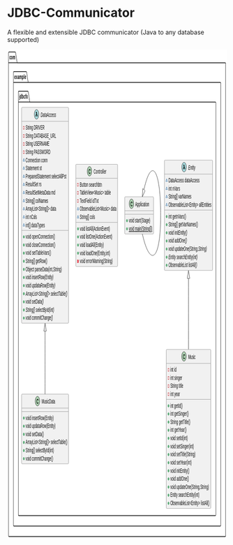 # JDBC-Communicator
A flexible and extensible JDBC communicator (Java to any database supported)
<?xml version="1.0" encoding="us-ascii" standalone="no"?><svg xmlns="http://www.w3.org/2000/svg" xmlns:xlink="http://www.w3.org/1999/xlink" contentStyleType="text/css" height="1124px" preserveAspectRatio="none" style="width:1077px;height:1124px;background:#FFFFFF;" version="1.1" viewBox="0 0 1077 1124" width="1077px" zoomAndPan="magnify"><defs/><g><!--cluster com--><g id="cluster_com"><path d="M8.5,6.0137 L38.5,6.0137 A3.75,3.75 0 0 1 41,8.5137 L48,30.6348 L1067.5,30.6348 A2.5,2.5 0 0 1 1070,33.1348 L1070,1114.5137 A2.5,2.5 0 0 1 1067.5,1117.0137 L8.5,1117.0137 A2.5,2.5 0 0 1 6,1114.5137 L6,8.5137 A2.5,2.5 0 0 1 8.5,6.0137 " fill="none" style="stroke:#000000;stroke-width:1.5;"/><line style="stroke:#000000;stroke-width:1.5;" x1="6" x2="48" y1="30.6348" y2="30.6348"/><text fill="#000000" font-family="sans-serif" font-size="14" font-weight="bold" lengthAdjust="spacing" textLength="29" x="10" y="23.1211">com</text></g><!--cluster example--><g id="cluster_example"><path d="M32.5,51.0137 L92.5,51.0137 A3.75,3.75 0 0 1 95,53.5137 L102,75.6348 L1043.5,75.6348 A2.5,2.5 0 0 1 1046,78.1348 L1046,1090.5137 A2.5,2.5 0 0 1 1043.5,1093.0137 L32.5,1093.0137 A2.5,2.5 0 0 1 30,1090.5137 L30,53.5137 A2.5,2.5 0 0 1 32.5,51.0137 " fill="none" style="stroke:#000000;stroke-width:1.5;"/><line style="stroke:#000000;stroke-width:1.5;" x1="30" x2="102" y1="75.6348" y2="75.6348"/><text fill="#000000" font-family="sans-serif" font-size="14" font-weight="bold" lengthAdjust="spacing" textLength="59" x="34" y="68.1211">example</text></g><!--cluster jdbcfx--><g id="cluster_jdbcfx"><path d="M56.5,96.0137 L100.5,96.0137 A3.75,3.75 0 0 1 103,98.5137 L110,120.6348 L1019.5,120.6348 A2.5,2.5 0 0 1 1022,123.1348 L1022,1066.5137 A2.5,2.5 0 0 1 1019.5,1069.0137 L56.5,1069.0137 A2.5,2.5 0 0 1 54,1066.5137 L54,98.5137 A2.5,2.5 0 0 1 56.5,96.0137 " fill="none" style="stroke:#000000;stroke-width:1.5;"/><line style="stroke:#000000;stroke-width:1.5;" x1="54" x2="110" y1="120.6348" y2="120.6348"/><text fill="#000000" font-family="sans-serif" font-size="14" font-weight="bold" lengthAdjust="spacing" textLength="43" x="58" y="113.1211">jdbcfx</text></g><!--class Music--><g id="elem_Music"><rect codeLine="1" fill="#F1F1F1" height="364.5586" id="Music" rx="2.5" ry="2.5" style="stroke:#181818;stroke-width:0.5;" width="218" x="779" y="688.0137"/><ellipse cx="865.75" cy="704.0137" fill="#ADD1B2" rx="11" ry="11" style="stroke:#181818;stroke-width:1.0;"/><path d="M868.5156,699.8887 Q868.6719,699.6699 868.8594,699.5605 Q869.0469,699.4512 869.2656,699.4512 Q869.6406,699.4512 869.875,699.7168 Q870.1094,699.9668 870.1094,700.5762 L870.1094,702.0293 Q870.1094,702.6387 869.875,702.9043 Q869.6406,703.1699 869.2656,703.1699 Q868.9219,703.1699 868.7188,702.9668 Q868.5156,702.7793 868.4063,702.2637 Q868.3594,701.9043 868.1719,701.7168 Q867.8438,701.3418 867.2344,701.123 Q866.625,700.9043 866,700.9043 Q865.2344,700.9043 864.5938,701.2324 Q863.9688,701.5605 863.4688,702.3105 Q862.9844,703.0605 862.9844,704.0918 L862.9844,705.1855 Q862.9844,706.4199 863.875,707.248 Q864.7656,708.0605 866.3594,708.0605 Q867.2969,708.0605 867.9531,707.8105 Q868.3438,707.6543 868.7656,707.2168 Q869.0313,706.9512 869.1719,706.873 Q869.3281,706.7949 869.5313,706.7949 Q869.8594,706.7949 870.1094,707.0605 Q870.375,707.3105 870.375,707.6543 Q870.375,707.998 870.0313,708.4043 Q869.5313,708.9824 868.7344,709.3105 Q867.6563,709.7637 866.3594,709.7637 Q864.8438,709.7637 863.6406,709.1387 Q862.6563,708.6387 861.9688,707.5762 Q861.2813,706.498 861.2813,705.2168 L861.2813,704.0605 Q861.2813,702.7324 861.8906,701.5918 Q862.5156,700.4355 863.6094,699.8262 Q864.7031,699.2012 865.9375,699.2012 Q866.6719,699.2012 867.3125,699.373 Q867.9688,699.5293 868.5156,699.8887 Z " fill="#000000"/><text fill="#000000" font-family="sans-serif" font-size="14" lengthAdjust="spacing" textLength="36" x="886.25" y="709.8105">Music</text><line style="stroke:#181818;stroke-width:0.5;" x1="780" x2="996" y1="720.0137" y2="720.0137"/><rect fill="none" height="6" style="stroke:#C82930;stroke-width:1.0;" width="6" x="787" y="731.8242"/><text fill="#000000" font-family="sans-serif" font-size="14" lengthAdjust="spacing" textLength="30" x="799" y="739.1211">int id</text><rect fill="none" height="6" style="stroke:#C82930;stroke-width:1.0;" width="6" x="787" y="750.4453"/><text fill="#000000" font-family="sans-serif" font-size="14" lengthAdjust="spacing" textLength="58" x="799" y="757.7422">int singer</text><rect fill="none" height="6" style="stroke:#C82930;stroke-width:1.0;" width="6" x="787" y="769.0664"/><text fill="#000000" font-family="sans-serif" font-size="14" lengthAdjust="spacing" textLength="63" x="799" y="776.3633">String title</text><rect fill="none" height="6" style="stroke:#C82930;stroke-width:1.0;" width="6" x="787" y="787.6875"/><text fill="#000000" font-family="sans-serif" font-size="14" lengthAdjust="spacing" textLength="47" x="799" y="794.9844">int year</text><line style="stroke:#181818;stroke-width:0.5;" x1="780" x2="996" y1="802.498" y2="802.498"/><ellipse cx="790" cy="817.3086" fill="#84BE84" rx="3" ry="3" style="stroke:#038048;stroke-width:1.0;"/><text fill="#000000" font-family="sans-serif" font-size="14" lengthAdjust="spacing" textLength="60" x="799" y="821.6055">int getId()</text><ellipse cx="790" cy="835.9297" fill="#84BE84" rx="3" ry="3" style="stroke:#038048;stroke-width:1.0;"/><text fill="#000000" font-family="sans-serif" font-size="14" lengthAdjust="spacing" textLength="90" x="799" y="840.2266">int getSinger()</text><ellipse cx="790" cy="854.5508" fill="#84BE84" rx="3" ry="3" style="stroke:#038048;stroke-width:1.0;"/><text fill="#000000" font-family="sans-serif" font-size="14" lengthAdjust="spacing" textLength="98" x="799" y="858.8477">String getTitle()</text><ellipse cx="790" cy="873.1719" fill="#84BE84" rx="3" ry="3" style="stroke:#038048;stroke-width:1.0;"/><text fill="#000000" font-family="sans-serif" font-size="14" lengthAdjust="spacing" textLength="79" x="799" y="877.4688">int getYear()</text><ellipse cx="790" cy="891.793" fill="#84BE84" rx="3" ry="3" style="stroke:#038048;stroke-width:1.0;"/><text fill="#000000" font-family="sans-serif" font-size="14" lengthAdjust="spacing" textLength="85" x="799" y="896.0898">void setId(int)</text><ellipse cx="790" cy="910.4141" fill="#84BE84" rx="3" ry="3" style="stroke:#038048;stroke-width:1.0;"/><text fill="#000000" font-family="sans-serif" font-size="14" lengthAdjust="spacing" textLength="115" x="799" y="914.7109">void setSinger(int)</text><ellipse cx="790" cy="929.0352" fill="#84BE84" rx="3" ry="3" style="stroke:#038048;stroke-width:1.0;"/><text fill="#000000" font-family="sans-serif" font-size="14" lengthAdjust="spacing" textLength="123" x="799" y="933.332">void setTitle(String)</text><ellipse cx="790" cy="947.6563" fill="#84BE84" rx="3" ry="3" style="stroke:#038048;stroke-width:1.0;"/><text fill="#000000" font-family="sans-serif" font-size="14" lengthAdjust="spacing" textLength="104" x="799" y="951.9531">void setYear(int)</text><ellipse cx="790" cy="966.2773" fill="#84BE84" rx="3" ry="3" style="stroke:#038048;stroke-width:1.0;"/><text fill="#000000" font-family="sans-serif" font-size="14" lengthAdjust="spacing" textLength="93" x="799" y="970.5742">void initEntity()</text><ellipse cx="790" cy="984.8984" fill="#84BE84" rx="3" ry="3" style="stroke:#038048;stroke-width:1.0;"/><text fill="#000000" font-family="sans-serif" font-size="14" lengthAdjust="spacing" textLength="91" x="799" y="989.1953">void addOne()</text><ellipse cx="790" cy="1003.5195" fill="#84BE84" rx="3" ry="3" style="stroke:#038048;stroke-width:1.0;"/><text fill="#000000" font-family="sans-serif" font-size="14" lengthAdjust="spacing" textLength="189" x="799" y="1007.8164">void updateOne(String,String)</text><ellipse cx="790" cy="1022.1406" fill="#84BE84" rx="3" ry="3" style="stroke:#038048;stroke-width:1.0;"/><text fill="#000000" font-family="sans-serif" font-size="14" lengthAdjust="spacing" textLength="142" x="799" y="1026.4375">Entity searchEntity(int)</text><ellipse cx="790" cy="1040.7617" fill="#84BE84" rx="3" ry="3" style="stroke:#038048;stroke-width:1.0;"/><text fill="#000000" font-family="sans-serif" font-size="14" lengthAdjust="spacing" textLength="192" x="799" y="1045.0586">ObservableList&lt;Entity&gt; listAll()</text></g><!--class Entity--><g id="elem_Entity"><rect codeLine="20" fill="#F1F1F1" height="252.832" id="Entity" rx="2.5" ry="2.5" style="stroke:#181818;stroke-width:0.5;" width="236" x="770" y="254.0137"/><ellipse cx="866.25" cy="270.0137" fill="#A9DCDF" rx="11" ry="11" style="stroke:#181818;stroke-width:1.0;"/><path d="M868.4375,271.7793 L864.2969,271.7793 L863.875,272.8105 L864.2969,272.8105 Q864.9063,272.8105 865.1719,273.0449 Q865.4375,273.2793 865.4375,273.6699 Q865.4375,274.0449 865.1719,274.2793 Q864.9063,274.5137 864.2969,274.5137 L862,274.5137 Q861.3906,274.5137 861.1406,274.2793 Q860.875,274.0449 860.875,273.6543 Q860.875,273.2793 861.1563,273.0449 Q861.4219,272.7949 862.0469,272.8105 L864.7188,266.1543 L863.6094,266.1543 Q863,266.1543 862.7344,265.9199 Q862.4688,265.6855 862.4688,265.2949 Q862.4688,264.9199 862.7344,264.6855 Q863,264.4512 863.6094,264.4512 L867.2813,264.4512 L870.6719,272.8105 Q871.2656,272.8105 871.4531,272.9512 Q871.8438,273.2168 871.8438,273.6699 Q871.8438,274.0449 871.5781,274.2793 Q871.3281,274.5137 870.7188,274.5137 L868.4219,274.5137 Q867.8125,274.5137 867.5469,274.2793 Q867.2813,274.0449 867.2813,273.6543 Q867.2813,273.2793 867.5469,273.0449 Q867.8125,272.8105 868.4219,272.8105 L868.8438,272.8105 L868.4375,271.7793 Z M867.7188,270.0762 L866.3594,266.7012 L864.9844,270.0762 L867.7188,270.0762 Z " fill="#000000"/><text fill="#000000" font-family="sans-serif" font-size="14" font-style="italic" lengthAdjust="spacing" textLength="35" x="886.75" y="275.8105">Entity</text><line style="stroke:#181818;stroke-width:0.5;" x1="771" x2="1005" y1="286.0137" y2="286.0137"/><polygon fill="none" points="781,296.8242,777,302.8242,785,302.8242" style="stroke:#1963A0;stroke-width:1.0;"/><text fill="#000000" font-family="sans-serif" font-size="14" lengthAdjust="spacing" textLength="152" x="790" y="305.1211">DataAccess dataAccess</text><polygon fill="none" points="781,315.4453,777,321.4453,785,321.4453" style="stroke:#1963A0;stroke-width:1.0;"/><text fill="#000000" font-family="sans-serif" font-size="14" lengthAdjust="spacing" textLength="56" x="790" y="323.7422">int nVars</text><polygon fill="none" points="781,334.0664,777,340.0664,785,340.0664" style="stroke:#1963A0;stroke-width:1.0;"/><text fill="#000000" font-family="sans-serif" font-size="14" lengthAdjust="spacing" textLength="112" x="790" y="342.3633">String[] varNames</text><polygon fill="none" points="781,352.6875,777,358.6875,785,358.6875" style="stroke:#1963A0;stroke-width:1.0;"/><text fill="#000000" font-family="sans-serif" font-size="14" lengthAdjust="spacing" textLength="210" x="790" y="360.9844">ObservableList&lt;Entity&gt; allEntities</text><line style="stroke:#181818;stroke-width:0.5;" x1="771" x2="1005" y1="368.498" y2="368.498"/><ellipse cx="781" cy="383.3086" fill="#84BE84" rx="3" ry="3" style="stroke:#038048;stroke-width:1.0;"/><text fill="#000000" font-family="sans-serif" font-size="14" lengthAdjust="spacing" textLength="86" x="790" y="387.6055">int getnVars()</text><ellipse cx="781" cy="401.9297" fill="#84BE84" rx="3" ry="3" style="stroke:#038048;stroke-width:1.0;"/><text fill="#000000" font-family="sans-serif" font-size="14" lengthAdjust="spacing" textLength="144" x="790" y="406.2266">String[] getVarNames()</text><ellipse cx="781" cy="420.5508" fill="#84BE84" rx="3" ry="3" style="stroke:#038048;stroke-width:1.0;"/><text fill="#000000" font-family="sans-serif" font-size="14" font-style="italic" lengthAdjust="spacing" textLength="92" x="790" y="424.8477">void initEntity()</text><ellipse cx="781" cy="439.1719" fill="#84BE84" rx="3" ry="3" style="stroke:#038048;stroke-width:1.0;"/><text fill="#000000" font-family="sans-serif" font-size="14" font-style="italic" lengthAdjust="spacing" textLength="90" x="790" y="443.4688">void addOne()</text><ellipse cx="781" cy="457.793" fill="#84BE84" rx="3" ry="3" style="stroke:#038048;stroke-width:1.0;"/><text fill="#000000" font-family="sans-serif" font-size="14" font-style="italic" lengthAdjust="spacing" textLength="188" x="790" y="462.0898">void updateOne(String,String)</text><ellipse cx="781" cy="476.4141" fill="#84BE84" rx="3" ry="3" style="stroke:#038048;stroke-width:1.0;"/><text fill="#000000" font-family="sans-serif" font-size="14" font-style="italic" lengthAdjust="spacing" textLength="142" x="790" y="480.7109">Entity searchEntity(int)</text><ellipse cx="781" cy="495.0352" fill="#84BE84" rx="3" ry="3" style="stroke:#038048;stroke-width:1.0;"/><text fill="#000000" font-family="sans-serif" font-size="14" font-style="italic" lengthAdjust="spacing" textLength="140" x="790" y="499.332">ObservableList listAll()</text></g><!--class Application--><g id="elem_Application"><rect codeLine="33" fill="#F1F1F1" height="85.2422" id="Application" rx="2.5" ry="2.5" style="stroke:#181818;stroke-width:0.5;" width="141" x="575.5" y="338.0137"/><ellipse cx="608.5" cy="354.0137" fill="#ADD1B2" rx="11" ry="11" style="stroke:#181818;stroke-width:1.0;"/><path d="M611.2656,349.8887 Q611.4219,349.6699 611.6094,349.5605 Q611.7969,349.4512 612.0156,349.4512 Q612.3906,349.4512 612.625,349.7168 Q612.8594,349.9668 612.8594,350.5762 L612.8594,352.0293 Q612.8594,352.6387 612.625,352.9043 Q612.3906,353.1699 612.0156,353.1699 Q611.6719,353.1699 611.4688,352.9668 Q611.2656,352.7793 611.1563,352.2637 Q611.1094,351.9043 610.9219,351.7168 Q610.5938,351.3418 609.9844,351.123 Q609.375,350.9043 608.75,350.9043 Q607.9844,350.9043 607.3438,351.2324 Q606.7188,351.5605 606.2188,352.3105 Q605.7344,353.0605 605.7344,354.0918 L605.7344,355.1855 Q605.7344,356.4199 606.625,357.248 Q607.5156,358.0605 609.1094,358.0605 Q610.0469,358.0605 610.7031,357.8105 Q611.0938,357.6543 611.5156,357.2168 Q611.7813,356.9512 611.9219,356.873 Q612.0781,356.7949 612.2813,356.7949 Q612.6094,356.7949 612.8594,357.0605 Q613.125,357.3105 613.125,357.6543 Q613.125,357.998 612.7813,358.4043 Q612.2813,358.9824 611.4844,359.3105 Q610.4063,359.7637 609.1094,359.7637 Q607.5938,359.7637 606.3906,359.1387 Q605.4063,358.6387 604.7188,357.5762 Q604.0313,356.498 604.0313,355.2168 L604.0313,354.0605 Q604.0313,352.7324 604.6406,351.5918 Q605.2656,350.4355 606.3594,349.8262 Q607.4531,349.2012 608.6875,349.2012 Q609.4219,349.2012 610.0625,349.373 Q610.7188,349.5293 611.2656,349.8887 Z " fill="#000000"/><text fill="#000000" font-family="sans-serif" font-size="14" lengthAdjust="spacing" textLength="69" x="626.5" y="359.8105">Application</text><line style="stroke:#181818;stroke-width:0.5;" x1="576.5" x2="715.5" y1="370.0137" y2="370.0137"/><line style="stroke:#181818;stroke-width:0.5;" x1="576.5" x2="715.5" y1="378.0137" y2="378.0137"/><ellipse cx="586.5" cy="392.8242" fill="#84BE84" rx="3" ry="3" style="stroke:#038048;stroke-width:1.0;"/><text fill="#000000" font-family="sans-serif" font-size="14" lengthAdjust="spacing" textLength="105" x="595.5" y="397.1211">void start(Stage)</text><ellipse cx="586.5" cy="411.4453" fill="#84BE84" rx="3" ry="3" style="stroke:#038048;stroke-width:1.0;"/><text fill="#000000" font-family="sans-serif" font-size="14" lengthAdjust="spacing" text-decoration="underline" textLength="115" x="595.5" y="415.7422">void main(String[])</text></g><!--class MusicData--><g id="elem_MusicData"><rect codeLine="37" fill="#F1F1F1" height="159.7266" id="MusicData" rx="2.5" ry="2.5" style="stroke:#181818;stroke-width:0.5;" width="230" x="70" y="790.5137"/><ellipse cx="147.75" cy="806.5137" fill="#ADD1B2" rx="11" ry="11" style="stroke:#181818;stroke-width:1.0;"/><path d="M150.5156,802.3887 Q150.6719,802.1699 150.8594,802.0605 Q151.0469,801.9512 151.2656,801.9512 Q151.6406,801.9512 151.875,802.2168 Q152.1094,802.4668 152.1094,803.0762 L152.1094,804.5293 Q152.1094,805.1387 151.875,805.4043 Q151.6406,805.6699 151.2656,805.6699 Q150.9219,805.6699 150.7188,805.4668 Q150.5156,805.2793 150.4063,804.7637 Q150.3594,804.4043 150.1719,804.2168 Q149.8438,803.8418 149.2344,803.623 Q148.625,803.4043 148,803.4043 Q147.2344,803.4043 146.5938,803.7324 Q145.9688,804.0605 145.4688,804.8105 Q144.9844,805.5605 144.9844,806.5918 L144.9844,807.6855 Q144.9844,808.9199 145.875,809.748 Q146.7656,810.5605 148.3594,810.5605 Q149.2969,810.5605 149.9531,810.3105 Q150.3438,810.1543 150.7656,809.7168 Q151.0313,809.4512 151.1719,809.373 Q151.3281,809.2949 151.5313,809.2949 Q151.8594,809.2949 152.1094,809.5605 Q152.375,809.8105 152.375,810.1543 Q152.375,810.498 152.0313,810.9043 Q151.5313,811.4824 150.7344,811.8105 Q149.6563,812.2637 148.3594,812.2637 Q146.8438,812.2637 145.6406,811.6387 Q144.6563,811.1387 143.9688,810.0762 Q143.2813,808.998 143.2813,807.7168 L143.2813,806.5605 Q143.2813,805.2324 143.8906,804.0918 Q144.5156,802.9355 145.6094,802.3262 Q146.7031,801.7012 147.9375,801.7012 Q148.6719,801.7012 149.3125,801.873 Q149.9688,802.0293 150.5156,802.3887 Z " fill="#000000"/><text fill="#000000" font-family="sans-serif" font-size="14" lengthAdjust="spacing" textLength="66" x="168.25" y="812.3105">MusicData</text><line style="stroke:#181818;stroke-width:0.5;" x1="71" x2="299" y1="822.5137" y2="822.5137"/><line style="stroke:#181818;stroke-width:0.5;" x1="71" x2="299" y1="830.5137" y2="830.5137"/><ellipse cx="81" cy="845.3242" fill="#84BE84" rx="3" ry="3" style="stroke:#038048;stroke-width:1.0;"/><text fill="#000000" font-family="sans-serif" font-size="14" lengthAdjust="spacing" textLength="137" x="90" y="849.6211">void insertRow(Entity)</text><ellipse cx="81" cy="863.9453" fill="#84BE84" rx="3" ry="3" style="stroke:#038048;stroke-width:1.0;"/><text fill="#000000" font-family="sans-serif" font-size="14" lengthAdjust="spacing" textLength="146" x="90" y="868.2422">void updataRow(Entity)</text><ellipse cx="81" cy="882.5664" fill="#84BE84" rx="3" ry="3" style="stroke:#038048;stroke-width:1.0;"/><text fill="#000000" font-family="sans-serif" font-size="14" lengthAdjust="spacing" textLength="89" x="90" y="886.8633">void setData()</text><ellipse cx="81" cy="901.1875" fill="#84BE84" rx="3" ry="3" style="stroke:#038048;stroke-width:1.0;"/><text fill="#000000" font-family="sans-serif" font-size="14" lengthAdjust="spacing" textLength="204" x="90" y="905.4844">ArrayList&lt;String[]&gt; selectTable()</text><ellipse cx="81" cy="919.8086" fill="#84BE84" rx="3" ry="3" style="stroke:#038048;stroke-width:1.0;"/><text fill="#000000" font-family="sans-serif" font-size="14" lengthAdjust="spacing" textLength="138" x="90" y="924.1055">String[] selectById(int)</text><ellipse cx="81" cy="938.4297" fill="#84BE84" rx="3" ry="3" style="stroke:#038048;stroke-width:1.0;"/><text fill="#000000" font-family="sans-serif" font-size="14" lengthAdjust="spacing" textLength="134" x="90" y="942.7266">void commitChange()</text></g><!--class Controller--><g id="elem_Controller"><rect codeLine="45" fill="#F1F1F1" height="234.2109" id="Controller" rx="2.5" ry="2.5" style="stroke:#181818;stroke-width:0.5;" width="205" x="335.5" y="263.5137"/><ellipse cx="402.75" cy="279.5137" fill="#ADD1B2" rx="11" ry="11" style="stroke:#181818;stroke-width:1.0;"/><path d="M405.5156,275.3887 Q405.6719,275.1699 405.8594,275.0605 Q406.0469,274.9512 406.2656,274.9512 Q406.6406,274.9512 406.875,275.2168 Q407.1094,275.4668 407.1094,276.0762 L407.1094,277.5293 Q407.1094,278.1387 406.875,278.4043 Q406.6406,278.6699 406.2656,278.6699 Q405.9219,278.6699 405.7188,278.4668 Q405.5156,278.2793 405.4063,277.7637 Q405.3594,277.4043 405.1719,277.2168 Q404.8438,276.8418 404.2344,276.623 Q403.625,276.4043 403,276.4043 Q402.2344,276.4043 401.5938,276.7324 Q400.9688,277.0605 400.4688,277.8105 Q399.9844,278.5605 399.9844,279.5918 L399.9844,280.6855 Q399.9844,281.9199 400.875,282.748 Q401.7656,283.5605 403.3594,283.5605 Q404.2969,283.5605 404.9531,283.3105 Q405.3438,283.1543 405.7656,282.7168 Q406.0313,282.4512 406.1719,282.373 Q406.3281,282.2949 406.5313,282.2949 Q406.8594,282.2949 407.1094,282.5605 Q407.375,282.8105 407.375,283.1543 Q407.375,283.498 407.0313,283.9043 Q406.5313,284.4824 405.7344,284.8105 Q404.6563,285.2637 403.3594,285.2637 Q401.8438,285.2637 400.6406,284.6387 Q399.6563,284.1387 398.9688,283.0762 Q398.2813,281.998 398.2813,280.7168 L398.2813,279.5605 Q398.2813,278.2324 398.8906,277.0918 Q399.5156,275.9355 400.6094,275.3262 Q401.7031,274.7012 402.9375,274.7012 Q403.6719,274.7012 404.3125,274.873 Q404.9688,275.0293 405.5156,275.3887 Z " fill="#000000"/><text fill="#000000" font-family="sans-serif" font-size="14" lengthAdjust="spacing" textLength="62" x="423.25" y="285.3105">Controller</text><line style="stroke:#181818;stroke-width:0.5;" x1="336.5" x2="539.5" y1="295.5137" y2="295.5137"/><rect fill="none" height="6" style="stroke:#C82930;stroke-width:1.0;" width="6" x="343.5" y="307.3242"/><text fill="#000000" font-family="sans-serif" font-size="14" lengthAdjust="spacing" textLength="108" x="355.5" y="314.6211">Button searchbtn</text><rect fill="none" height="6" style="stroke:#C82930;stroke-width:1.0;" width="6" x="343.5" y="325.9453"/><text fill="#000000" font-family="sans-serif" font-size="14" lengthAdjust="spacing" textLength="152" x="355.5" y="333.2422">TableView&lt;Music&gt; table</text><rect fill="none" height="6" style="stroke:#C82930;stroke-width:1.0;" width="6" x="343.5" y="344.5664"/><text fill="#000000" font-family="sans-serif" font-size="14" lengthAdjust="spacing" textLength="92" x="355.5" y="351.8633">TextField idTxt</text><polygon fill="none" points="346.5,362.1875,342.5,368.1875,350.5,368.1875" style="stroke:#1963A0;stroke-width:1.0;"/><text fill="#000000" font-family="sans-serif" font-size="14" lengthAdjust="spacing" textLength="179" x="355.5" y="370.4844">ObservableList&lt;Music&gt; data</text><polygon fill="none" points="346.5,380.8086,342.5,386.8086,350.5,386.8086" style="stroke:#1963A0;stroke-width:1.0;"/><text fill="#000000" font-family="sans-serif" font-size="14" lengthAdjust="spacing" textLength="74" x="355.5" y="389.1055">String[] cols</text><line style="stroke:#181818;stroke-width:0.5;" x1="336.5" x2="539.5" y1="396.6191" y2="396.6191"/><ellipse cx="346.5" cy="411.4297" fill="#84BE84" rx="3" ry="3" style="stroke:#038048;stroke-width:1.0;"/><text fill="#000000" font-family="sans-serif" font-size="14" lengthAdjust="spacing" textLength="147" x="355.5" y="415.7266">void listAll(ActionEvent)</text><ellipse cx="346.5" cy="430.0508" fill="#84BE84" rx="3" ry="3" style="stroke:#038048;stroke-width:1.0;"/><text fill="#000000" font-family="sans-serif" font-size="14" lengthAdjust="spacing" textLength="159" x="355.5" y="434.3477">void listOne(ActionEvent)</text><ellipse cx="346.5" cy="448.6719" fill="#84BE84" rx="3" ry="3" style="stroke:#038048;stroke-width:1.0;"/><text fill="#000000" font-family="sans-serif" font-size="14" lengthAdjust="spacing" textLength="117" x="355.5" y="452.9688">void loadAll(Entity)</text><ellipse cx="346.5" cy="467.293" fill="#84BE84" rx="3" ry="3" style="stroke:#038048;stroke-width:1.0;"/><text fill="#000000" font-family="sans-serif" font-size="14" lengthAdjust="spacing" textLength="148" x="355.5" y="471.5898">void loadOne(Entity,int)</text><rect fill="#F24D5C" height="6" style="stroke:#C82930;stroke-width:1.0;" width="6" x="343.5" y="482.9141"/><text fill="#000000" font-family="sans-serif" font-size="14" lengthAdjust="spacing" textLength="161" x="355.5" y="490.2109">void errorWarning(String)</text></g><!--class DataAccess--><g id="elem_DataAccess"><rect codeLine="57" fill="#F1F1F1" height="494.9063" id="DataAccess" rx="2.5" ry="2.5" style="stroke:#181818;stroke-width:0.5;" width="230" x="70" y="133.0137"/><ellipse cx="143.25" cy="149.0137" fill="#A9DCDF" rx="11" ry="11" style="stroke:#181818;stroke-width:1.0;"/><path d="M145.4375,150.7793 L141.2969,150.7793 L140.875,151.8105 L141.2969,151.8105 Q141.9063,151.8105 142.1719,152.0449 Q142.4375,152.2793 142.4375,152.6699 Q142.4375,153.0449 142.1719,153.2793 Q141.9063,153.5137 141.2969,153.5137 L139,153.5137 Q138.3906,153.5137 138.1406,153.2793 Q137.875,153.0449 137.875,152.6543 Q137.875,152.2793 138.1563,152.0449 Q138.4219,151.7949 139.0469,151.8105 L141.7188,145.1543 L140.6094,145.1543 Q140,145.1543 139.7344,144.9199 Q139.4688,144.6855 139.4688,144.2949 Q139.4688,143.9199 139.7344,143.6855 Q140,143.4512 140.6094,143.4512 L144.2813,143.4512 L147.6719,151.8105 Q148.2656,151.8105 148.4531,151.9512 Q148.8438,152.2168 148.8438,152.6699 Q148.8438,153.0449 148.5781,153.2793 Q148.3281,153.5137 147.7188,153.5137 L145.4219,153.5137 Q144.8125,153.5137 144.5469,153.2793 Q144.2813,153.0449 144.2813,152.6543 Q144.2813,152.2793 144.5469,152.0449 Q144.8125,151.8105 145.4219,151.8105 L145.8438,151.8105 L145.4375,150.7793 Z M144.7188,149.0762 L143.3594,145.7012 L141.9844,149.0762 L144.7188,149.0762 Z " fill="#000000"/><text fill="#000000" font-family="sans-serif" font-size="14" font-style="italic" lengthAdjust="spacing" textLength="75" x="163.75" y="154.8105">DataAccess</text><line style="stroke:#181818;stroke-width:0.5;" x1="71" x2="299" y1="165.0137" y2="165.0137"/><rect fill="none" height="6" style="stroke:#C82930;stroke-width:1.0;" width="6" x="78" y="176.8242"/><text fill="#000000" font-family="sans-serif" font-size="14" lengthAdjust="spacing" textLength="92" x="90" y="184.1211">String DRIVER</text><rect fill="none" height="6" style="stroke:#C82930;stroke-width:1.0;" width="6" x="78" y="195.4453"/><text fill="#000000" font-family="sans-serif" font-size="14" lengthAdjust="spacing" textLength="149" x="90" y="202.7422">String DATABASE_URL</text><rect fill="none" height="6" style="stroke:#C82930;stroke-width:1.0;" width="6" x="78" y="214.0664"/><text fill="#000000" font-family="sans-serif" font-size="14" lengthAdjust="spacing" textLength="116" x="90" y="221.3633">String USERNAME</text><rect fill="none" height="6" style="stroke:#C82930;stroke-width:1.0;" width="6" x="78" y="232.6875"/><text fill="#000000" font-family="sans-serif" font-size="14" lengthAdjust="spacing" textLength="121" x="90" y="239.9844">String PASSWORD</text><polygon fill="none" points="81,250.3086,77,256.3086,85,256.3086" style="stroke:#1963A0;stroke-width:1.0;"/><text fill="#000000" font-family="sans-serif" font-size="14" lengthAdjust="spacing" textLength="107" x="90" y="258.6055">Connection conn</text><polygon fill="none" points="81,268.9297,77,274.9297,85,274.9297" style="stroke:#1963A0;stroke-width:1.0;"/><text fill="#000000" font-family="sans-serif" font-size="14" lengthAdjust="spacing" textLength="79" x="90" y="277.2266">Statement st</text><polygon fill="none" points="81,287.5508,77,293.5508,85,293.5508" style="stroke:#1963A0;stroke-width:1.0;"/><text fill="#000000" font-family="sans-serif" font-size="14" lengthAdjust="spacing" textLength="199" x="90" y="295.8477">PreparedStatement selectAllPst</text><polygon fill="none" points="81,306.1719,77,312.1719,85,312.1719" style="stroke:#1963A0;stroke-width:1.0;"/><text fill="#000000" font-family="sans-serif" font-size="14" lengthAdjust="spacing" textLength="77" x="90" y="314.4688">ResultSet rs</text><polygon fill="none" points="81,324.793,77,330.793,85,330.793" style="stroke:#1963A0;stroke-width:1.0;"/><text fill="#000000" font-family="sans-serif" font-size="14" lengthAdjust="spacing" textLength="145" x="90" y="333.0898">ResultSetMetaData md</text><polygon fill="none" points="81,343.4141,77,349.4141,85,349.4141" style="stroke:#1963A0;stroke-width:1.0;"/><text fill="#000000" font-family="sans-serif" font-size="14" lengthAdjust="spacing" textLength="110" x="90" y="351.7109">String[] colNames</text><polygon fill="none" points="81,362.0352,77,368.0352,85,368.0352" style="stroke:#1963A0;stroke-width:1.0;"/><text fill="#000000" font-family="sans-serif" font-size="14" lengthAdjust="spacing" textLength="149" x="90" y="370.332">ArrayList&lt;String[]&gt; data</text><polygon fill="none" points="81,380.6563,77,386.6563,85,386.6563" style="stroke:#1963A0;stroke-width:1.0;"/><text fill="#000000" font-family="sans-serif" font-size="14" lengthAdjust="spacing" textLength="55" x="90" y="388.9531">int nCols</text><polygon fill="none" points="81,399.2773,77,405.2773,85,405.2773" style="stroke:#1963A0;stroke-width:1.0;"/><text fill="#000000" font-family="sans-serif" font-size="14" lengthAdjust="spacing" textLength="94" x="90" y="407.5742">int[] dataTypes</text><line style="stroke:#181818;stroke-width:0.5;" x1="71" x2="299" y1="415.0879" y2="415.0879"/><ellipse cx="81" cy="429.8984" fill="#84BE84" rx="3" ry="3" style="stroke:#038048;stroke-width:1.0;"/><text fill="#000000" font-family="sans-serif" font-size="14" lengthAdjust="spacing" textLength="144" x="90" y="434.1953">void openConnection()</text><ellipse cx="81" cy="448.5195" fill="#84BE84" rx="3" ry="3" style="stroke:#038048;stroke-width:1.0;"/><text fill="#000000" font-family="sans-serif" font-size="14" lengthAdjust="spacing" textLength="145" x="90" y="452.8164">void closeConnection()</text><ellipse cx="81" cy="467.1406" fill="#84BE84" rx="3" ry="3" style="stroke:#038048;stroke-width:1.0;"/><text fill="#000000" font-family="sans-serif" font-size="14" lengthAdjust="spacing" textLength="124" x="90" y="471.4375">void setTableVars()</text><ellipse cx="81" cy="485.7617" fill="#84BE84" rx="3" ry="3" style="stroke:#038048;stroke-width:1.0;"/><text fill="#000000" font-family="sans-serif" font-size="14" lengthAdjust="spacing" textLength="106" x="90" y="490.0586">String[] getRow()</text><ellipse cx="81" cy="504.3828" fill="#84BE84" rx="3" ry="3" style="stroke:#038048;stroke-width:1.0;"/><text fill="#000000" font-family="sans-serif" font-size="14" lengthAdjust="spacing" textLength="177" x="90" y="508.6797">Object parseData(int,String)</text><ellipse cx="81" cy="523.0039" fill="#84BE84" rx="3" ry="3" style="stroke:#038048;stroke-width:1.0;"/><text fill="#000000" font-family="sans-serif" font-size="14" font-style="italic" lengthAdjust="spacing" textLength="136" x="90" y="527.3008">void insertRow(Entity)</text><ellipse cx="81" cy="541.625" fill="#84BE84" rx="3" ry="3" style="stroke:#038048;stroke-width:1.0;"/><text fill="#000000" font-family="sans-serif" font-size="14" font-style="italic" lengthAdjust="spacing" textLength="145" x="90" y="545.9219">void updataRow(Entity)</text><ellipse cx="81" cy="560.2461" fill="#84BE84" rx="3" ry="3" style="stroke:#038048;stroke-width:1.0;"/><text fill="#000000" font-family="sans-serif" font-size="14" font-style="italic" lengthAdjust="spacing" textLength="204" x="90" y="564.543">ArrayList&lt;String[]&gt; selectTable()</text><ellipse cx="81" cy="578.8672" fill="#84BE84" rx="3" ry="3" style="stroke:#038048;stroke-width:1.0;"/><text fill="#000000" font-family="sans-serif" font-size="14" font-style="italic" lengthAdjust="spacing" textLength="88" x="90" y="583.1641">void setData()</text><ellipse cx="81" cy="597.4883" fill="#84BE84" rx="3" ry="3" style="stroke:#038048;stroke-width:1.0;"/><text fill="#000000" font-family="sans-serif" font-size="14" font-style="italic" lengthAdjust="spacing" textLength="139" x="90" y="601.7852">String[] selectById(int)</text><ellipse cx="81" cy="616.1094" fill="#84BE84" rx="3" ry="3" style="stroke:#038048;stroke-width:1.0;"/><text fill="#000000" font-family="sans-serif" font-size="14" font-style="italic" lengthAdjust="spacing" textLength="133" x="90" y="620.4063">void commitChange()</text></g><!--reverse link Entity to Music--><g id="link_Entity_Music"><path codeLine="85" d="M888,525.1837 C888,580.1137 888,627.5937 888,687.6937 " fill="none" id="Entity-backto-Music" style="stroke:#181818;stroke-width:1.0;"/><polygon fill="none" points="888,507.1837,882,525.1837,894,525.1837,888,507.1837" style="stroke:#181818;stroke-width:1.0;"/></g><!--reverse link Application to Application--><g id="link_Application_Application"><path codeLine="86" d="M669.4838,321.6698 C706.4638,243.9498 751.5,274.4037 751.5,380.5137 C751.5,486.6237 698.73,500.8237 661.75,423.1037 " fill="none" id="Application-backto-Application" style="stroke:#181818;stroke-width:1.0;"/><polygon fill="none" points="661.75,337.9237,674.9017,324.2477,664.0658,319.0919,661.75,337.9237" style="stroke:#181818;stroke-width:1.0;"/></g><!--reverse link DataAccess to MusicData--><g id="link_DataAccess_MusicData"><path codeLine="87" d="M185,646.0137 C185,704.9437 185,745.6637 185,790.4537 " fill="none" id="DataAccess-backto-MusicData" style="stroke:#181818;stroke-width:1.0;"/><polygon fill="none" points="185,628.0137,179,646.0137,191,646.0137,185,628.0137" style="stroke:#181818;stroke-width:1.0;"/></g><!--SRC=[ZLNRRjim37ttL_YnmvfyGL70RJEWG6-mqnJ3C0oCpBKgPDcGcJH1rdtxADg97TVs-YRnSaGUNgGCb6MeycoA6yWAWzFNTAb-RwQtgrAhS1TCGcqfr6bzABLzHiUNX1mVGz9aiDPj4LpmLOxFIDVfoPVcbeYVI6fF5iwzSzlgEoF8VPthD2m5X5LjIGtKaLP85N9RBe1jMsqrpIn7lMtUWJIzjzZSLqKAX5vK0Pusk9Kh8uDJBpLE3N-_BD6jOMdmHfTqLYdFGyENo1X6VmzWMP83HQ4QOht6tmL_moiWY9H2DamFHvPxgkm2d3zNWVtu6Qx1tK66NZOG1nWZHyr61xu5frKKHcBfeWOJnMuVz7iVVnrjYycEPeJJndA4tSReEByZVWTfZOh2Q0MaSylSxjk3m1670yyeB_2Tj7glb1beUx8dPHHR1iKNgq7MbaEaE7yxgP8uxYpeKN2hUWXXBd8EjbAx_Vldh3UeQEwpFYvNfRZOTWQ5uymqNRu03yiuDPUv9PSRWqw6_M95n2HL9LYIPP6ykj3uTYQfdeVa1Lw16_gcqN32wNn37tkljlSvjvjLvQRS1xelNwHySMPhR2NXTRvZUdKvfDwlmwCNUvTAV2gKJ2eLEfUx9t2MWpXiYi_CP6iGTytYkugl5xEuTO_cqKMKp7uznZUDz36PnNVHxQoHF4H9ydGVNp4XJBr5oOsVjLOeuY79qEzPJ-U3mm8SfYsnb9iJVn236CkLeGGfb7LmkDuYWRHabdQ8ts-9lYQhwoGBvjBNICxivnNpRO67gkK5sYRwPdCgavVOf_0hMjgeRz_uUQWsw2lxXPnoYJ8D_7hldXWSihwb0qCcdvcp3c1xJ1lLo31s_3-CPH0CVm9dVoQJmOKJ_6VB3JctR8BnNXzztjlz0m00]--></g></svg>